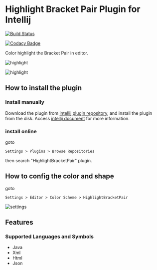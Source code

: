 # Highlight Bracket Pair Plugin for Intellij

[![Build Status](https://travis-ci.org/qeesung/HighlightBracketPair.svg?branch=master)](https://travis-ci.org/qeesung/HighlightBracketPair)

[![Codacy Badge](https://api.codacy.com/project/badge/Grade/3870ae5d592a421bb66a48fe082139fa)](https://www.codacy.com/app/qeesung/HighlightBracketPair?utm_source=github.com&amp;utm_medium=referral&amp;utm_content=qeesung/HighlightBracketPair&amp;utm_campaign=Badge_Grade)

Color highlight the Bracket Pair in editor.

![highlight](https://github.com/qeesung/HighlightBracketPair/blob/master/images/highlight-java.gif)

![highlight](https://github.com/qeesung/HighlightBracketPair/blob/master/images/highlight-xml.gif)

## How to install the plugin

### Install manually

Download the plugin from [intellij plugin repository](http://plugins.jetbrains.com/plugin/10465-highlightbracketpair), and install the plugin from the disk. Access [intellij document](https://www.jetbrains.com/help/idea/installing-updating-and-uninstalling-repository-plugins.html) for more information.

### install online

goto

```
Settings > Plugins > Browse Repositories
```

then search "HighlightBracketPair" plugin.

## How to config the color and shape

goto 

```
Settings > Editor > Color Scheme > HighlightBracketPair
```

![settings](https://github.com/qeesung/HighlightBracketPair/blob/master/images/settings.jpeg)


## Features

### Supported Languages and Symbols

- Java
- Xml
- Html
- Json
